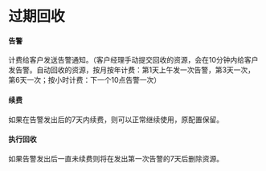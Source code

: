 

# 过期回收

#### 告警

计费给客户发送告警通知。（客户经理手动提交回收的资源，会在10分钟内给客户发告警。自动回收的资源，按月按年计费：第1天上午发一次告警，第3天一次，第6天一次；按小时计费：下一个10点告警一次）

#### 续费

如果在告警发出后的7天内续费，则可以正常继续使用，原配置保留。

#### 执行回收

如果告警发出后一直未续费则将在发出第一次告警的7天后删除资源。
